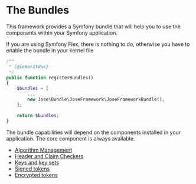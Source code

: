 The Bundles
===========

This framework provides a Symfony bundle that will help you to use the components within your Symfony application.

If you are using Symfony Flex, there is nothing to do, otherwise you have to enable the bundle in your kernel file
 
```php
/**
 * {@inheritdoc}
 */
public function registerBundles()
{
    $bundles = [
        ...
        new Jose\Bundle\JoseFramework\JoseFrameworkBundle(),
    ];

    return $bundles;
}
```

The bundle capabilities will depend on the components installed in your application.
The core component is always available.

* [Algorithm Management](jwa/index.md)
* [Header and Claim Checkers](checker/index.md)
* [Keys and key sets](jwk/index.md)
* [Signed tokens](jws/index.md)
* [Encrypted tokens](jwe/index.md)
